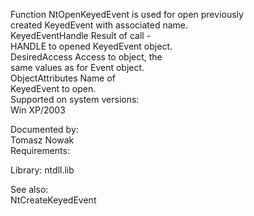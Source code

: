 Function NtOpenKeyedEvent is used for open previously \
created KeyedEvent with associated name. \
KeyedEventHandle Result of call \- \
HANDLE to opened KeyedEvent object. \
DesiredAccess Access to object, the \
same values as for Event object. \
ObjectAttributes Name of \
KeyedEvent to open. \
Supported on system versions: \
Win XP/2003

Documented by: \
Tomasz Nowak \
Requirements:

Library: ntdll.lib

See also: \
NtCreateKeyedEvent
